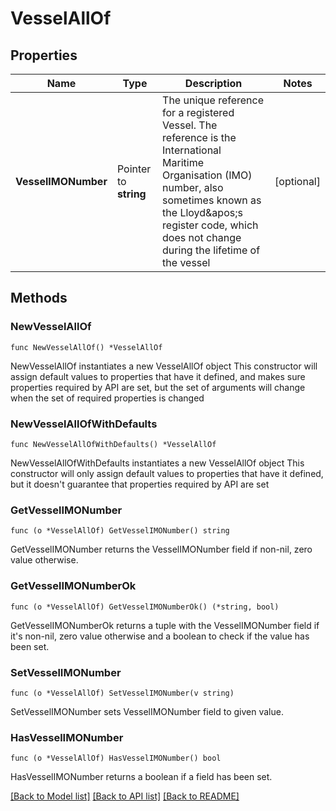 # VesselAllOf

## Properties

Name | Type | Description | Notes
------------ | ------------- | ------------- | -------------
**VesselIMONumber** | Pointer to **string** | The unique reference for a registered Vessel. The reference is the International Maritime Organisation (IMO) number, also sometimes known as the Lloyd&amp;apos;s register code, which does not change during the lifetime of the vessel | [optional] 

## Methods

### NewVesselAllOf

`func NewVesselAllOf() *VesselAllOf`

NewVesselAllOf instantiates a new VesselAllOf object
This constructor will assign default values to properties that have it defined,
and makes sure properties required by API are set, but the set of arguments
will change when the set of required properties is changed

### NewVesselAllOfWithDefaults

`func NewVesselAllOfWithDefaults() *VesselAllOf`

NewVesselAllOfWithDefaults instantiates a new VesselAllOf object
This constructor will only assign default values to properties that have it defined,
but it doesn't guarantee that properties required by API are set

### GetVesselIMONumber

`func (o *VesselAllOf) GetVesselIMONumber() string`

GetVesselIMONumber returns the VesselIMONumber field if non-nil, zero value otherwise.

### GetVesselIMONumberOk

`func (o *VesselAllOf) GetVesselIMONumberOk() (*string, bool)`

GetVesselIMONumberOk returns a tuple with the VesselIMONumber field if it's non-nil, zero value otherwise
and a boolean to check if the value has been set.

### SetVesselIMONumber

`func (o *VesselAllOf) SetVesselIMONumber(v string)`

SetVesselIMONumber sets VesselIMONumber field to given value.

### HasVesselIMONumber

`func (o *VesselAllOf) HasVesselIMONumber() bool`

HasVesselIMONumber returns a boolean if a field has been set.


[[Back to Model list]](../README.md#documentation-for-models) [[Back to API list]](../README.md#documentation-for-api-endpoints) [[Back to README]](../README.md)


